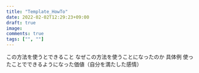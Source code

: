```yaml
---
title: "Template_HowTo"
date: 2022-02-02T12:29:23+09:00
draft: true
image:
comments: true
tags: ["", ""]
---
```

この方法を使うとできること
なぜこの方法を使うことになったのか
具体例
使ったことでできるようになった価値（自分を満たした感情）